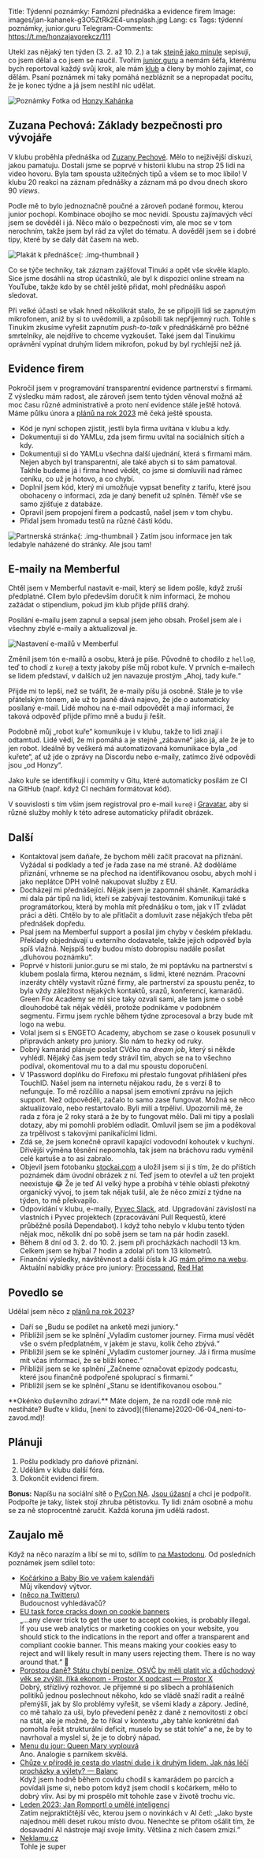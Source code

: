 Title: Týdenní poznámky: Famózní přednáška a evidence firem
Image: images/jan-kahanek-g3O5ZtRk2E4-unsplash.jpg
Lang: cs
Tags: týdenní poznámky, junior.guru
Telegram-Comments: https://t.me/honzajavorekcz/111


Utekl zas nějaký ten týden (3. 2. až 10. 2.) a tak [stejně jako minule]({filename}2023-02-03_tydenni-poznamky-schuzky-a-evidence-firemnich-partnerstvi.md) sepisuji, co jsem dělal a co jsem se naučil.
Tvořím [junior.guru](https://junior.guru/) a nemám šéfa, kterému bych reportoval každý svůj krok, ale mám [klub](https://junior.guru/club/) a členy by mohlo zajímat, co dělám.
Psaní poznámek mi taky pomáhá nezbláznit se a nepropadat pocitu, že je konec týdne a já jsem nestihl nic udělat.

![Poznámky]({static}/images/jan-kahanek-g3O5ZtRk2E4-unsplash.jpg)
Fotka od [Honzy Kahánka](https://unsplash.com/@honza_kahanek)


<!-- Honzo, piš jednu větu na řádek! https://sive.rs/1s -->


## Zuzana Pechová: Základy bezpečnosti pro vývojáře

V klubu proběhla přednáška od [Zuzany Pechové](https://www.linkedin.com/in/zuzanapechova/).
Mělo to nejživější diskuzi, jakou pamatuju.
Dostali jsme se poprvé v historii klubu na strop 25 lidí na video hovoru.
Byla tam spousta užitečných tipů a všem se to moc líbilo!
V klubu 20 reakcí na záznam přednášky a záznam má po dvou dnech skoro 90 _views_.

Podle mě to bylo jednoznačně poučné a zároveň podané formou, kterou junior pochopí.
Kombinace obojího se moc nevidí.
Spoustu zajímavých věcí jsem se dověděl i já.
Něco málo o bezpečnosti vím, ale moc se v tom nerochním, takže jsem byl rád za výlet do tématu.
A dověděl jsem se i dobré tipy, které by se daly dát časem na web.

![Plakát k přednášce]({static}/images/20230207-3f4025980ff02dba215a2a5c26de32b5dbc2f9e1a7bc3dcd44c45fc83495afc1.png){: .img-thumbnail }

Co se týče techniky, tak záznam zajišťoval Tinuki a opět vše skvěle klaplo.
Sice jsme dosáhli na strop účastníků, ale byl k dispozici online stream na YouTube, takže kdo by se chtěl ještě přidat, mohl přednášku aspoň sledovat.

Při velké účasti se však hned několikrát stalo, že se připojili lidi se zapnutým mikrofonem, aniž by si to uvědomili, a způsobili tak nepříjemný ruch.
Tohle s Tinukim zkusíme vyřešit zapnutím _push-to-talk_ v přednáškárně pro běžné smrtelníky, ale nejdříve to chceme vyzkoušet.
Také jsem dal Tinukimu oprávnění vypínat druhým lidem mikrofon, pokud by byl rychlejší než já.


## Evidence firem

Pokročil jsem v programování transparentní evidence partnerství s firmami.
Z výsledku mám radost, ale zároveň jsem tento týden věnoval možná až moc času různé administrativě a proto není evidence stále ještě hotová.
Máme půlku února a [plánů na rok 2023]({filename}2022-12-26_strategie-na-2023.md) mě čeká ještě spousta.

-   Kód je nyní schopen zjistit, jestli byla firma uvítána v klubu a kdy.
-   Dokumentuji si do YAMLu, zda jsem firmu uvítal na sociálních sítích a kdy.
-   Dokumentuji si do YAMLu všechna další ujednání, která s firmami mám.
    Nejen abych byl transparentní, ale také abych si to sám pamatoval.
    Takhle budeme já i firma hned vědět, co jsme si domluvili nad rámec ceníku, co už je hotovo, a co chybí.
-   Doplnil jsem kód, který mi umožňuje vypsat benefity z tarifu, které jsou obohaceny o informaci, zda je daný benefit už splněn.
    Téměř vše se samo zjišťuje z databáze.
-   Opravil jsem propojení firem a podcastů, našel jsem v tom chybu.
-   Přidal jsem hromadu testů na různé části kódu.

![Partnerská stránka]({static}/images/screenshot-2023-02-10-at-11-55-14-partnerstvi-s-firmou-red-hat.png){: .img-thumbnail }
Zatím jsou informace jen tak ledabyle naházené do stránky. Ale jsou tam!


## E-maily na Memberful

Chtěl jsem v Memberful nastavit e-mail, který se lidem pošle, když zruší předplatné.
Cílem bylo především doručit k nim informaci, že mohou zažádat o stipendium, pokud jim klub přijde příliš drahý.

Posílání e-mailu jsem zapnul a sepsal jsem jeho obsah.
Prošel jsem ale i všechny zbylé e-maily a aktualizoval je.

![Nastavení e-mailů v Memberful]({static}/images/screenshot-2023-02-10-at-11-57-51-subscription-canceled.png)

Změnil jsem tón e-mailů a osobu, která je píše.
Původně to chodilo z `hello@`, teď to chodí z `kure@` a texty jakoby píše můj robot kuře.
V prvních e-mailech se lidem představí, v dalších už jen navazuje prostým „Ahoj, tady kuře.“

Přijde mi to lepší, než se tvářit, že e-maily píšu já osobně.
Stále je to vše přátelským tónem, ale už to jasně dává najevo, že jde o automaticky posílaný e-mail.
Lidé mohou na e-mail odpovědět a mají informaci, že taková odpověď přijde přímo mně a budu ji řešit.

Podobně můj „robot kuře“ komunikuje i v klubu, takže to lidi znají i odtamtud.
Lidé vědí, že mi pomáhá a je stejně „zábavné“ jako já, ale že je to jen robot.
Ideálně by veškerá má automatizovaná komunikace byla „od kuřete“, ať už jde o zprávy na Discordu nebo e-maily, zatímco živé odpovědi jsou „od Honzy“.

Jako kuře se identifikují i commity v Gitu, které automaticky posílám ze CI na GitHub (např. když CI nechám formátovat kód).

V souvislosti s tím vším jsem registroval pro e-mail `kure@` i [Gravatar](https://gravatar.com), aby si různé služby mohly k této adrese automaticky přiřadit obrázek.


## Další

-   Kontaktoval jsem daňaře, že bychom měli začít pracovat na přiznání.
    Vyžádal si podklady a teď je řada zase na mé straně.
    Až doděláme přiznání, vrhneme se na přechod na identifikovanou osobu, abych mohl i jako neplátce DPH volně nakupovat služby z EU.
-   Docházejí mi přednášející.
    Nějak jsem je zapomněl shánět.
    Kamarádka mi dala pár tipů na lidi, kteří se zabývají testováním.
    Komunikuji také s programátorkou, která by mohla mít přednášku o tom, jak v IT zvládat práci a děti.
    Chtělo by to ale přitlačit a domluvit zase nějakých třeba pět přednášek dopředu.
-   Psal jsem na Memberful support a posílal jim chyby v českém překladu.
    Překlady objednávají u externího dodavatele, takže jejich odpověď byla spíš vlažná.
    Nejspíš tedy budou místo dobropisu nadále posílat „dluhovou poznámku“.
-   Poprvé v historii junior.guru se mi stalo, že mi poptávku na partnerství s klubem poslala firma, kterou neznám, s lidmi, které neznám.
    Pracovní inzeráty chtěly vystavit různé firmy, ale partnerství za spoustu peněz, to byla vždy záležitost nějakých kontaktů, srazů, konferencí, kamarádů.
    Green Fox Academy se mi sice taky ozvali sami, ale tam jsme o sobě dlouhodobě tak nějak věděli, protože podnikáme v podobném segmentu.
    Firmu jsem rychle během týdne zprocesoval a brzy bude mít logo na webu.
-   Volal jsem si s ENGETO Academy, abychom se zase o kousek posunuli v přípravách ankety pro juniory.
    Šlo nám to hezky od ruky.
-   Dobrý kamarád plánuje poslat CVčko na _dream job_, který si někde vyhlédl.
    Nějaký čas jsem tedy strávil tím, abych se na to všechno podíval, okomentoval mu to a dal mu spoustu doporučení.
-   V 1Password doplňku do Firefoxu mi přestalo fungovat přihlášení přes TouchID.
    Našel jsem na internetu nějakou radu, že s verzí 8 to nefunguje.
    To mě rozčílilo a napsal jsem emotivní zprávu na jejich support.
    Než odpověděli, začalo to samo zase fungovat.
    Možná se něco aktualizovalo, nebo restartovalo.
    Byli milí a trpěliví.
    Upozornili mě, že rada z fóra je 2 roky stará a že by to fungovat mělo.
    Dali mi tipy a poslali dotazy, aby mi pomohli problém odladit.
    Omluvil jsem se jim a poděkoval za trpělivost s takovými panikařícími lidmi.
-   Zdá se, že jsem konečně opravil kapající vodovodní kohoutek v kuchyni.
    Dřívější výměna těsnění nepomohla, tak jsem na bráchovu radu vyměnil celé kartuše a to asi zabralo.
-   Objevil jsem fotobanku [stockai.com](https://www.stockai.com/) a uložil jsem si ji s tím, že do příštích poznámek dám úvodní obrázek z ní.
    Teď jsem to otevřel a už ten projekt neexistuje 😂
    Že je teď AI velký hype a probíhá v téhle oblasti překotný organický vývoj, to jsem tak nějak tušil, ale že něco zmizí z týdne na týden, to mě překvapilo.
-   Odpovídání v klubu, e-maily, [Pyvec Slack](https://docs.pyvec.org/operations/support.html#sit-kontaktu), atd.
    Upgradování závislostí na vlastních i Pyvec projektech (zpracovávání Pull Requestů, které průběžně posílá Dependabot).
    I když toho nebylo v klubu tento týden nějak moc, několik dní po sobě jsem se tam na pár hodin zasekl.
-   Během 8 dní od 3. 2. do 10. 2. jsem při procházkách nachodil 13 km. Celkem jsem se hýbal 7 hodin a zdolal při tom 13 kilometrů.
-   Finanční výsledky, návštěvnost a další čísla k JG [mám přímo na webu](https://junior.guru/open/).
    Aktuální nabídky práce pro juniory: [Processand](https://junior.guru/jobs/dbbb7bf406b3c33aeba36cae817919d44bfb368a08fb1b4899dba130/), [Red Hat](https://junior.guru/jobs/34fa3ec07892dd3ff64458e2ccbf12578e00860483427e9e7c4847bc/)


## Povedlo se

Udělal jsem něco z [plánů na rok 2023]({filename}2022-12-26_strategie-na-2023.md)?

-   Daří se „Budu se podílet na anketě mezi juniory.“
-   Přiblížil jsem se ke splnění „Vyladím customer journey. Firma musí vědět vše o svém předplatném, v jakém je stavu, kolik čeho zbývá.“
-   Přiblížil jsem se ke splnění „Vyladím customer journey. Já i firma musíme mít včas informaci, že se blíží konec.“
-   Přiblížil jsem se ke splnění „Začneme označovat epizody podcastu, které jsou finančně podpořené spoluprací s firmami.“
-   Přiblížil jsem se ke splnění „Stanu se identifikovanou osobou.“


<div class="alert alert-warning" role="alert" markdown="1">
**Okénko duševního zdraví.**
Máte dojem, že na rozdíl ode mně nic nestíháte?
Buďte v klidu, [není to závod]({filename}2020-06-04_neni-to-zavod.md)!
</div>


## Plánuji

1.  Pošlu podklady pro daňové přiznání.
2.  Udělám v klubu další fóra.
3.  Dokončit evidenci firem.

**Bonus:** Napíšu na sociální sítě o [PyCon NA](https://na.pycon.org/).
[Jsou úžasní]({filename}2021-06-17_jessica-upani-about-python-events-in-namibia-you-have-to-be-pure-in-terms-of-your-why.md) a chci je podpořit.
Podpořte je taky, lístek stojí zhruba pětistovku.
Ty lidi znám osobně a mohu se za ně stoprocentně zaručit.
Každá koruna jim udělá radost.


## Zaujalo mě

Když na něco narazím a líbí se mi to, sdílím to [na Mastodonu](https://mastodonczech.cz/@honzajavorek).
Od posledních poznámek jsem sdílel toto:

- [Kočárkino a Baby Bio ve vašem kalendáři]({filename}2023-02-09_kocarkino-a-baby-bio-ve-vasem-kalendari.md)<br>Můj víkendový výtvor.
- [(něco na Twitteru)](https://twitter.com/karenxcheng/status/1623055316350029825)<br>Budoucnost vyhledávačů?
- [EU task force cracks down on cookie banners](https://www.simpleanalytics.com/blog/eu-task-force-cracks-down-on-cookie-banners)<br>„…any clever trick to get the user to accept cookies, is probably illegal. If you use web analytics or marketing cookies on your website, you should stick to the indications in the report and offer a transparent and compliant cookie banner. This means making your cookies easy to reject and will likely result in many users rejecting them. There is no way around that.“ 👏
- [Porostou daně? Státu chybí peníze, OSVČ by měli platit víc a důchodový věk se zvýšit, říká ekonom - Prostor X podcast — Prostor X](https://overcast.fm/+Wv2R5NDL0)<br>Dobrý, střízlivý rozhovor. Je příjemné si po slibech a prohlášeních politiků jednou poslechnout někoho, kdo se vládě snaží radit a reálně přemýšlí, jak by šlo problémy vyřešit, se všemi klady a zápory. Jediné, co mě tahalo za uši, bylo převedení peněz z daně z nemovitosti z obcí na stát, ale je možné, že to říkal v kontextu „aby tahle konkrétní daň pomohla řešit strukturální deficit, muselo by se stát tohle“ a ne, že by to navrhoval a myslel si, že je to dobrý nápad.
- [Menu du jour: Queen Mary vyplouvá](https://bigvilik.com/2023/01/29/menu-du-jour-queen-mary-vyplouv/)<br>Ano. Analogie s parníkem skvělá.
- [Chůze v přírodě je cesta do vlastní duše i k druhým lidem. Jak nás léčí procházky a výlety? — Balanc](https://www.mujrozhlas.cz/rapi/view/episode/0ba387f1-2f95-375e-9b60-24f5a10a5381)<br>Když jsem hodně během covidu chodil s kamarádem po parcích a povídali jsme si, nebo potom když jsem chodil s kočárkem, mělo to dobrý vliv. Asi by mi prospělo mít tohohle zase v životě trochu víc.
- [Leden 2023: Jan Romportl o umělé inteligenci](https://newslettery.substack.com/p/leden-2023-jan-romportl-o-umele-inteligenci)<br>Zatím nejpraktičtější věc, kterou jsem o novinkách v AI četl: „Jako byste najednou měli deset rukou místo dvou. Nenechte se přitom ošálit tím, že dosavadní AI nástroje mají svoje limity. Většina z nich časem zmizí.“
- [Neklamu.cz](https://neklamu.cz/)<br>Tohle je super

